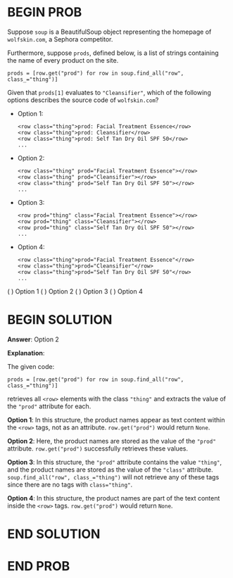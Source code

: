 # BEGIN PROB

Suppose `soup` is a BeautifulSoup object representing the homepage of
`wolfskin.com`, a Sephora competitor.

Furthermore, suppose `prods`, defined below, is a list of strings
containing the name of every product on the site.

    prods = [row.get("prod") for row in soup.find_all("row", class_="thing")]

Given that `prods[1]` evaluates to `"Cleansifier"`, which of the
following options describes the source code of `wolfskin.com`?

-   Option 1:

        <row class="thing">prod: Facial Treatment Essence</row>
        <row class="thing">prod: Cleansifier</row>
        <row class="thing">prod: Self Tan Dry Oil SPF 50</row>
        ...

-   Option 2:

        <row class="thing" prod="Facial Treatment Essence"></row>
        <row class="thing" prod="Cleansifier"></row>
        <row class="thing" prod="Self Tan Dry Oil SPF 50"></row>
        ...

-   Option 3:

        <row prod="thing" class="Facial Treatment Essence"></row>
        <row prod="thing" class="Cleansifier"></row>
        <row prod="thing" class="Self Tan Dry Oil SPF 50"></row>
        ...

-   Option 4:

        <row class="thing">prod="Facial Treatment Essence"</row>
        <row class="thing">prod="Cleansifier"</row>
        <row class="thing">prod="Self Tan Dry Oil SPF 50"</row>
        ...

( ) Option 1
( ) Option 2
( ) Option 3
( ) Option 4

# BEGIN SOLUTION
**Answer**: Option 2

**Explanation**:

The given code:

`prods = [row.get("prod") for row in soup.find_all("row", class_="thing")]`

retrieves all `<row>` elements with the class `"thing"` and extracts the value of the `"prod"` attribute for each.

**Option 1**:
In this structure, the product names appear as text content within the `<row>` tags, not as an attribute. `row.get("prod")` would return `None`.

**Option 2**:
Here, the product names are stored as the value of the `"prod"` attribute. `row.get("prod")` successfully retrieves these values.

**Option 3**:
In this structure, the `"prod"` attribute contains the value `"thing"`, and the product names are stored as the value of the `"class"` attribute. `soup.find_all("row", class_="thing")` will not retrieve any of these tags since there are no tags with `class="thing"`.


**Option 4**:
In this structure, the product names are part of the text content inside the `<row>` tags. `row.get("prod")` would return `None`.

# END SOLUTION

# END PROB